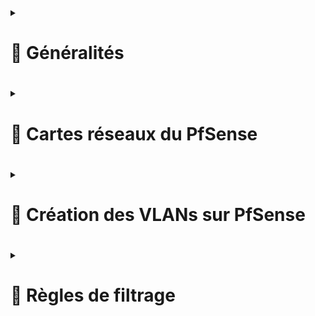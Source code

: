  
<details>
<summary><h1>🎯 Généralités<h1></summary>
 
Un pare-feu est un outil de défense de première ligne qui surveille le trafic entrant et sortant, et décide d'autoriser ou de bloquer une partie de ce trafic en fonction d'un ensemble de règles de sécurité prédéfinies. Il permet donc de faire du routage également.  
Par défaut, les identifiants sont :  
Username : admin  
Password : pfsense  
Il convient de les changer à la première connexion.  
 
</details>

<details>
<summary><h1>🎯 Cartes réseaux du PfSense<h1></summary>
Nous avons 2 cartes réseaux sur ce FireWall PfSense. Une carte WAN, qui sera du côté internet (mais qui sera reliée à mon routeur box internet) et une carte LAN qui sera côté intérieur, donc avec un réseau privé.
A savoir, pour administrer le FireWall, il est nécessaire de se connecter côté LAN, en se connectant avec l'adresse IP dans l'URL (ou le nom de la machine si enregistrement DNS a été fait).  
 
### Carte WAN  : ``192.168.1.67/24`` 
### Carte LAN  : ``192.168.2.1/24``  
</details>

<details>
<summary><h1>🎯 Création des VLANs sur PfSense<h1></summary>
A venir...
</details>

<details>
<summary><h1>🎯 Règles de filtrage<h1></summary>
A venir...
</details>
